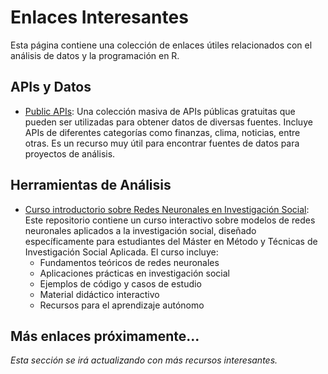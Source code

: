 # Enlaces Interesantes

Esta página contiene una colección de enlaces útiles relacionados con el análisis de datos y la programación en R.

## APIs y Datos

- [Public APIs](https://github.com/public-apis/public-apis): Una colección masiva de APIs públicas gratuitas que pueden ser utilizadas para obtener datos de diversas fuentes. Incluye APIs de diferentes categorías como finanzas, clima, noticias, entre otras. Es un recurso muy útil para encontrar fuentes de datos para proyectos de análisis.

## Herramientas de Análisis

- [Curso introductorio sobre Redes Neuronales en Investigación Social](https://vgeqifcz.manus.space/): Este repositorio contiene un curso interactivo sobre modelos de redes neuronales aplicados a la investigación social, diseñado específicamente para estudiantes del Máster en Método y Técnicas de Investigación Social Aplicada. El curso incluye:
  - Fundamentos teóricos de redes neuronales
  - Aplicaciones prácticas en investigación social
  - Ejemplos de código y casos de estudio
  - Material didáctico interactivo
  - Recursos para el aprendizaje autónomo

## Más enlaces próximamente...

*Esta sección se irá actualizando con más recursos interesantes.* 